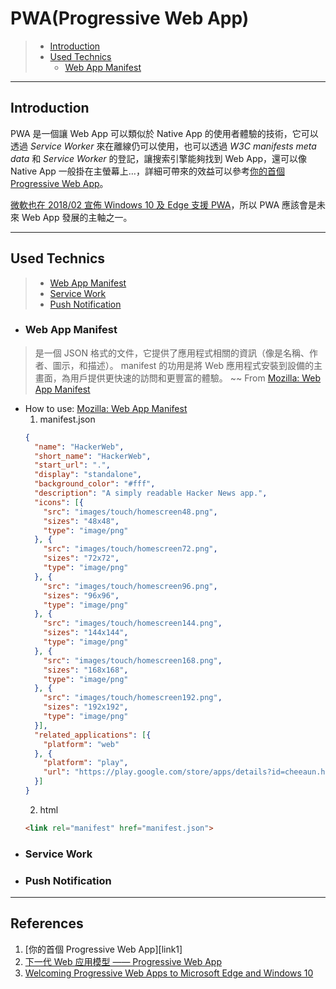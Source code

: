 # PWA(Progressive Web App)
> * [Introduction](#introduction)
> * [Used Technics](#technics)
>   - [Web App Manifest](#web-app-manifest)
---
## Introduction
PWA 是一個讓 Web App 可以類似於 Native App 的使用者體驗的技術，它可以透過 *Service Worker* 來在離線仍可以使用，也可以透過 *W3C manifests meta data* 和 *Service Worker* 的登記，讓搜索引擎能夠找到 Web App，還可以像 Native App 一般掛在主螢幕上…，詳細可帶來的效益可以參考[你的首個 Progressive Web App][]。 

[微軟也在 2018/02 宣佈 Windows 10 及 Edge 支援 PWA][Welcoming Progressive Web Apps to Microsoft Edge and Windows 10]，所以 PWA 應該會是未來 Web App 發展的主軸之一。

---
## Used Technics
> * [Web App Manifest](#web-app-manifest)
> * [Service Work](#service-work)
> * [Push Notification](#push-notification)

- ### Web App Manifest
> 是一個 JSON 格式的文件，它提供了應用程式相關的資訊（像是名稱、作者、圖示，和描述）。 
> manifest 的功用是將 Web 應用程式安裝到設備的主畫面，為用戶提供更快速的訪問和更豐富的體驗。
> \~~ From [Mozilla: Web App Manifest][]
* How to use: [Mozilla: Web App Manifest][]
  1. manifest.json
  ```json
  {
    "name": "HackerWeb",
    "short_name": "HackerWeb",
    "start_url": ".",
    "display": "standalone",
    "background_color": "#fff",
    "description": "A simply readable Hacker News app.",
    "icons": [{
      "src": "images/touch/homescreen48.png",
      "sizes": "48x48",
      "type": "image/png"
    }, {
      "src": "images/touch/homescreen72.png",
      "sizes": "72x72",
      "type": "image/png"
    }, {
      "src": "images/touch/homescreen96.png",
      "sizes": "96x96",
      "type": "image/png"
    }, {
      "src": "images/touch/homescreen144.png",
      "sizes": "144x144",
      "type": "image/png"
    }, {
      "src": "images/touch/homescreen168.png",
      "sizes": "168x168",
      "type": "image/png"
    }, {
      "src": "images/touch/homescreen192.png",
      "sizes": "192x192",
      "type": "image/png"
    }],
    "related_applications": [{
      "platform": "web"
    }, {
      "platform": "play",
      "url": "https://play.google.com/store/apps/details?id=cheeaun.hackerweb"
    }]
  }
  ```
  2. html
  ```html
  <link rel="manifest" href="manifest.json">
  ```
  
- ### Service Work
- ### Push Notification
---
## References

1. [你的首個 Progressive Web App][link1]
2. [下一代 Web 应用模型 —— Progressive Web App](https://huangxuan.me/2017/02/09/nextgen-web-pwa/)
3. [Welcoming Progressive Web Apps to Microsoft Edge and Windows 10][]


[你的首個 Progressive Web App]: https://developers.google.com/web/fundamentals/codelabs/your-first-pwapp/?hl=zh-tw
[Welcoming Progressive Web Apps to Microsoft Edge and Windows 10]: https://blogs.windows.com/msedgedev/2018/02/06/welcoming-progressive-web-apps-edge-windows-10/#Zt6AeeVsUMl1mVEf.97
[Mozilla: Web App Manifest]: https://developer.mozilla.org/zh-TW/docs/Web/Manifest

